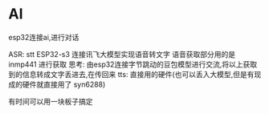 # AI
esp32连接ai,进行对话

ASR: stt ESP32-s3 连接讯飞大模型实现语音转文字 语音获取部分用的是inmp441 进行获取
思考: 由esp32连接字节跳动的豆包模型进行交流,将以上获取到的信息转成文字丢进去,在传回来
tts: 直接用的硬件(也可以丢入大模型,但是有现成的硬件就直接用了 syn6288)

有时间可以用一块板子搞定
